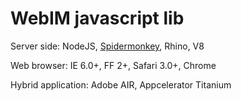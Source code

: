 WebIM javascript lib
=====================================================


Server side: NodeJS, [Spidermonkey][spidermonkey], Rhino, V8

Web browser: IE 6.0+, FF 2+, Safari 3.0+, Chrome

Hybrid application: Adobe AIR, Appcelerator Titanium


[spidermonkey]: http://www.mozilla.org/js/spidermonkey/
